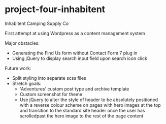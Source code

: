 # project-four-inhabitent
Inhabitent Camping Supply Co

First attempt at using Wordpress as a content management system

Major obstacles:
- Generating the Find Us form without Contact Form 7 plug in 
- Using jQuery to display search input field upon search icon click

Future work:
- Split styling into separate scss files
- Stretch goals:
    - 'Adventures' custom post type and archive template
    - Custom screenshot for theme
    - Use jQuery to alter the style of header to be absolutely positioned with a reverse colour scheme on pages with hero images at the top and transition to the standard site header once the user has scrolledpast the hero image to the rest of the page content
